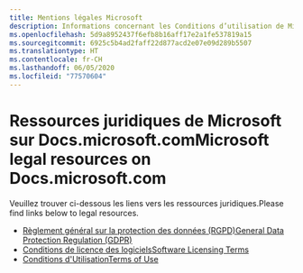 ```yaml
---
title: Mentions légales Microsoft
description: Informations concernant les Conditions d’utilisation de Microsoft, le RGPD, la Protection de l’information, les Conditions de licence des logiciels, etc.
ms.openlocfilehash: 5d9a8952437f6efb8b16aff17e2a1fe537819a15
ms.sourcegitcommit: 6925c5b4ad2faff22d877acd2e07e09d289b5507
ms.translationtype: HT
ms.contentlocale: fr-CH
ms.lasthandoff: 06/05/2020
ms.locfileid: "77570604"
---
```

# <a name="microsoft-legal-resources-on-docsmicrosoftcom"></a><span data-ttu-id="4c6c1-103">Ressources juridiques de Microsoft sur Docs.microsoft.com</span><span class="sxs-lookup"><span data-stu-id="4c6c1-103">Microsoft legal resources on Docs.microsoft.com</span></span>

<span data-ttu-id="4c6c1-104">Veuillez trouver ci-dessous les liens vers les ressources juridiques.</span><span class="sxs-lookup"><span data-stu-id="4c6c1-104">Please find links below to legal resources.</span></span> 

- [<span data-ttu-id="4c6c1-105">Règlement général sur la protection des données (RGPD)</span><span class="sxs-lookup"><span data-stu-id="4c6c1-105">General Data Protection Regulation (GDPR)</span></span>](/legal/gdpr)
- [<span data-ttu-id="4c6c1-106">Conditions de licence des logiciels</span><span class="sxs-lookup"><span data-stu-id="4c6c1-106">Software Licensing Terms</span></span>](information-protection/software-license-terms)
- [<span data-ttu-id="4c6c1-107">Conditions d'Utilisation</span><span class="sxs-lookup"><span data-stu-id="4c6c1-107">Terms of Use</span></span>](/legal/termsofuse)
